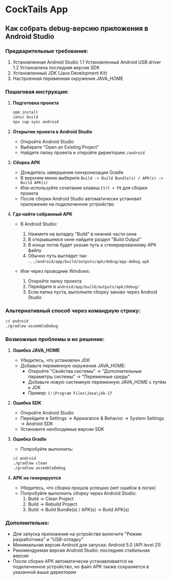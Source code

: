 # CockTails App

## Как собрать debug-версию приложения в Android Studio

### Предварительные требования:
1. Установленная Android Studio
    1.1 Установленный Android USB driver
    1.2 Установлена последняя версия SDK
2. Установленный JDK (Java Development Kit)
3. Настроенная переменная окружения JAVA_HOME

### Пошаговая инструкция:

1. **Подготовка проекта**
   ```bash
   npm install
   ionic build
   npx cap sync android
   ```

2. **Открытие проекта в Android Studio**
   - Откройте Android Studio
   - Выберите "Open an Existing Project"
   - Найдите папку проекта и откройте директорию `/android`

3. **Сборка APK**
   - Дождитесь завершения синхронизации Gradle
   - В верхнем меню выберите `Build -> Build Bundle(s) / APK(s) -> Build APK(s)`
   - Или используйте сочетание клавиш `Ctrl + F9` для сборки проекта
   - После сборки Android Studio автоматически установит приложение на подключенное устройство

4. **Где найти собранный APK**
   - В Android Studio:
     1. Нажмите на вкладку "Build" в нижней части окна
     2. В открывшемся окне найдите раздел "Build Output"
     3. В конце логов будет указан путь к сгенерированному APK файлу
     4. Обычно путь выглядит так: `.../android/app/build/outputs/apk/debug/app-debug.apk`
   
   - Или через проводник Windows:
     1. Откройте папку проекта
     2. Перейдите в `android/app/build/outputs/apk/debug/`
     3. Если папка пуста, выполните сборку заново через Android Studio

### Альтернативный способ через командную строку:
```bash
cd android
./gradlew assembleDebug
```

### Возможные проблемы и их решение:

1. **Ошибка JAVA_HOME**
   - Убедитесь, что установлен JDK
   - Добавьте переменную окружения JAVA_HOME:
     - Откройте "Свойства системы" -> "Дополнительные параметры системы" -> "Переменные среды"
     - Добавьте новую системную переменную JAVA_HOME с путём к JDK
     - Пример: `C:\Program Files\Java\jdk-17`

2. **Ошибка SDK**
   - Откройте Android Studio
   - Перейдите в Settings -> Appearance & Behavior -> System Settings -> Android SDK
   - Установите необходимые версии SDK

3. **Ошибка Gradle**
   - Попробуйте выполнить:
   ```bash
   cd android
   ./gradlew clean
   ./gradlew assembleDebug
   ```

4. **APK не генерируется**
   - Убедитесь, что сборка прошла успешно (нет ошибок в логах)
   - Попробуйте выполнить сборку через Android Studio:
     1. Build -> Clean Project
     2. Build -> Rebuild Project
     3. Build -> Build Bundle(s) / APK(s) -> Build APK(s)

### Дополнительно:
- Для запуска приложения на устройстве включите "Режим разработчика" и "USB-отладку"
- Минимальная версия Android для запуска: Android 5.0 (API level 21)
- Рекомендуемая версия Android Studio: последняя стабильная версия
- После сборки APK автоматически устанавливается на подключенное устройство, но файл APK также сохраняется в указанной выше директории
